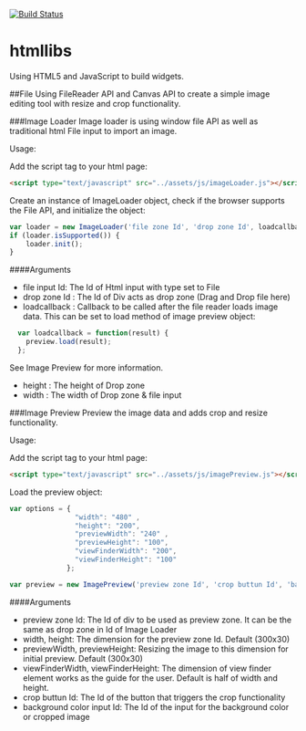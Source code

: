 
[![Build Status](https://travis-ci.org/wizact/htmllibs.svg?branch=master)](https://travis-ci.org/wizact/htmllibs)

# htmllibs
Using HTML5 and JavaScript to build widgets.

##File
Using FileReader API and Canvas API to create a simple image editing tool with resize and crop functionality.

###Image Loader
Image loader is using window file API as well as traditional html File input to import an image.

Usage:

Add the script tag to your html page:

```html
<script type="text/javascript" src="../assets/js/imageLoader.js"></script>
```

Create an instance of ImageLoader object, check if the browser supports the File API, and initialize the object:

```js
var loader = new ImageLoader('file zone Id', 'drop zone Id', loadcallback, { "height": "200", "width": "480" });
if (loader.isSupported()) {
    loader.init();
}
```

####Arguments
- file input Id: The Id of Html input with type set to File                      
- drop zone Id : The Id of Div acts as drop zone (Drag and Drop file here)     
- loadcallback     : Callback to be called after the file reader loads image data. This can be set to load method of image preview object:
```js
  var loadcallback = function(result) {
    preview.load(result);
  };
```
See Image Preview for more information.
- height       : The height of Drop zone                                         
- width        : The width of Drop zone & file input                          



###Image Preview
Preview the image data and adds crop and resize functionality.

Usage:

Add the script tag to your html page:

```html
<script type="text/javascript" src="../assets/js/imagePreview.js"></script>
```

Load the preview object:

```js
var options = { 
                "width": "480" , 
                "height": "200", 
                "previewWidth": "240" , 
                "previewHeight": "100", 
                "viewFinderWidth": "200", 
                "viewFinderHeight": "100" 
              };    

var preview = new ImagePreview('preview zone Id', 'crop buttun Id', 'background color input Id', options);
```
####Arguments
- preview zone Id: The Id of div to be used as preview zone. It can be the same as drop zone in Id of Image Loader
- width, height: The dimension for the preview zone Id. Default (300x30) 
- previewWidth, previewHeight: Resizing the image to this dimension for initial preview. Default (300x30)
- viewFinderWidth, viewFinderHeight: The dimension of view finder element works as the guide for the user. Default is half of width and height.
- crop buttun Id: The Id of the button that triggers the crop functionality
- background color input Id: The Id of the input for the background color or cropped image
